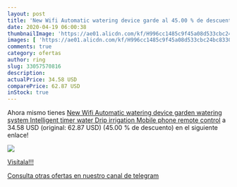 ```yaml
---
layout: post
title: 'New Wifi Automatic watering device garde al 45.00 % de descuento'
date: 2020-04-19 06:00:38
thumbnailImage: 'https://ae01.alicdn.com/kf/H996cc1485c9f45a08d533cbc24bc8330w/New-Wifi-Automatic-watering-device-garden-watering-system-Intelligent-timer-water-Drip-irrigation-Mobile-phone-remote.jpg_350x350._SL200_.jpg'
images: [ 'https://ae01.alicdn.com/kf/H996cc1485c9f45a08d533cbc24bc8330w/New-Wifi-Automatic-watering-device-garden-watering-system-Intelligent-timer-water-Drip-irrigation-Mobile-phone-remote.jpg_350x350._SL200_.jpg' ]
comments: true
category: ofertas
author: ring
slug: 33057570816
description:
actualPrice: 34.58 USD
comparePrice: 62.87 USD
inStock: true
---
```


Ahora mismo tienes [New Wifi Automatic watering device garden watering system Intelligent timer water Drip irrigation Mobile phone remote control](https://www.amazon.com/dp/33057570816/?tag=redken08-20) a 34.58 USD (original: 62.87 USD) (45.00 %  de descuento) en el siguiente enlace!

[![](https://ae01.alicdn.com/kf/H996cc1485c9f45a08d533cbc24bc8330w/New-Wifi-Automatic-watering-device-garden-watering-system-Intelligent-timer-water-Drip-irrigation-Mobile-phone-remote.jpg_350x350._SL200_.jpg)](https://www.amazon.com/dp/33057570816/?tag=redken08-20)

[Visítala!!!](https://www.amazon.com/dp/33057570816/?tag=redken08-20)

[Consulta otras ofertas en nuestro canal de telegram](https://t.me/s/ofertas25)
